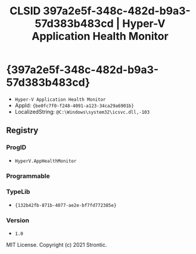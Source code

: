 ﻿---
title: "CLSID 397a2e5f-348c-482d-b9a3-57d383b483cd | Hyper-V Application Health Monitor"
excerpt: What is COM-Object CLSID 397a2e5f-348c-482d-b9a3-57d383b483cd?
---

# {397a2e5f-348c-482d-b9a3-57d383b483cd}

* `Hyper-V Application Health Monitor`
* AppId: `{be0fc7f0-f248-4091-a123-34ca29a6901b}`
* LocalizedString: `@C:\Windows\system32\icsvc.dll,-103`

## Registry


### ProgID

* `HyperV.AppHealthMonitor`

### Programmable


### TypeLib

* `{132b42fb-871b-4077-ae2e-bf7fd772385e}`

### Version

* `1.0`

MIT License. Copyright (c) 2021 Strontic.


